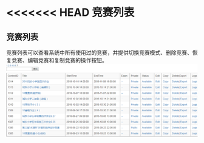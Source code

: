 <<<<<<< HEAD
竞赛列表
=======
## 竞赛列表

竞赛列表可以查看系统中所有使用过的竞赛，并提供切换竞赛模式、删除竞赛、恢复竞赛、编辑竞赛和复制竞赛的操作按钮。
![](/images/oj/contestlist.png)

